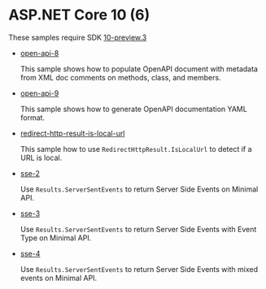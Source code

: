 # ASP.NET Core 10 (6)

These samples require SDK [10-preview.3](https://dotnet.microsoft.com/en-us/download/dotnet/10.0)

- [open-api-8](open-api-8)

  This sample shows how to populate OpenAPI document with metadata from XML doc comments on methods, class, and members.

- [open-api-9](open-api-9)

  This sample shows how to generate OpenAPI documentation YAML format.

- [redirect-http-result-is-local-url](redirect-http-result-is-local-url)

  This sample how to use `RedirectHttpResult.IsLocalUrl` to detect if a URL is local.

- [sse-2](sse-2)

  Use `Results.ServerSentEvents` to return Server Side Events on Minimal API.

- [sse-3](sse-3)

  Use `Results.ServerSentEvents` to return Server Side Events with Event Type on Minimal API.

- [sse-4](sse-4)

  Use `Results.ServerSentEvents` to return Server Side Events with mixed events on Minimal API.